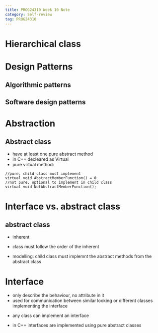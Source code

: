 ```yaml
---
title: PROG24310 Week 10 Note
category: Self-review
tag: PROG24310
---
```

# Hierarchical class
# Design Patterns
## Algorithmic patterns
## Software design patterns
# Abstraction
## Abstract class
* have at least one pure abstract method
* in C++ decleared as Virtual
* pure virtual method:
```
//pure, child class must implement
virtual void AbstractMemberFunction() = 0
//not pure, optional to implement in child class
virtual void NotAbstractMemberFunction();
```

# Interface vs. abstract class
## abstract class
* inherent
- class must follow the order of the inherent
* modelling: child class must implemnt the abstract methods from the abstract class 
# Interface
* only describe the behaviour, no attribute in it
* used for communication between similar looking or different classes implementing the interface
- any class can implement an interface
* in C++ interfaces are implemented using pure abstract classes